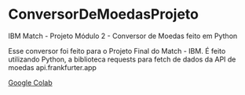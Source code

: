 # ConversorDeMoedasProjeto
IBM Match - Projeto Módulo 2 - Conversor de Moedas feito em Python

Esse conversor foi feito para o Projeto Final do Match - IBM. É feito utilizando Python, a biblioteca requests para fetch de dados da API de moedas api.frankfurter.app

[Google Colab](https://colab.research.google.com/drive/1ulma3sCG9pPiI5ZaI1QOBkKdUy5A1udr?usp=sharing)
